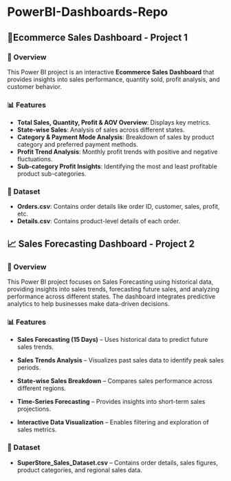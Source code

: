 # PowerBI-Dashboards-Repo

## 🛒Ecommerce Sales Dashboard - Project 1

### 📌 Overview
This Power BI project is an interactive **Ecommerce Sales Dashboard** that provides insights into sales performance, quantity sold, profit analysis, and customer behavior.

### 📊 Features
- **Total Sales, Quantity, Profit & AOV Overview**: Displays key metrics.
- **State-wise Sales**: Analysis of sales across different states.
- **Category & Payment Mode Analysis**: Breakdown of sales by product category and preferred payment methods.
- **Profit Trend Analysis**: Monthly profit trends with positive and negative fluctuations.
- **Sub-category Profit Insights**: Identifying the most and least profitable product sub-categories.

### 📂 Dataset
- **Orders.csv**: Contains order details like order ID, customer, sales, profit, etc.
- **Details.csv**: Contains product-level details of each order.

## 📈 Sales Forecasting Dashboard - Project 2

### 📌 Overview
This Power BI project focuses on Sales Forecasting using historical data, providing insights into sales trends, forecasting future sales, and analyzing performance across different states. The dashboard integrates predictive analytics to help businesses make data-driven decisions.

### 📊 Features
- **Sales Forecasting (15 Days)** – Uses historical data to predict future sales trends.
  
- **Sales Trends Analysis** – Visualizes past sales data to identify peak sales periods.
  
- **State-wise Sales Breakdown** – Compares sales performance across different regions.
  
- **Time-Series Forecasting** – Provides insights into short-term sales projections.
  
- **Interactive Data Visualization** – Enables filtering and exploration of sales metrics.
  

### 📂 Dataset
- **SuperStore_Sales_Dataset.csv** – Contains order details, sales figures, product categories, and regional sales data.

